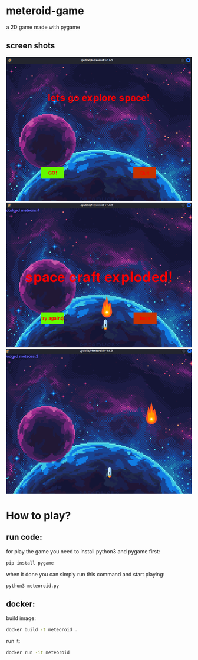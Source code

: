 # meteroid-game
a 2D game made with pygame

## screen shots

<img src="./public/screen_one.png"></img>
<img src="./public/screen_two.png"></img>
<img src="./public/screen_three.png"></img>

# How to play?

## run code:
for play the game you need to install python3 and pygame first:

```bash
pip install pygame
```

when it done you can simply run this command and start playing:
```bash
python3 meteoroid.py
```

## docker:

build image:
```bash
docker build -t meteoroid .
```

run it:
```bash
docker run -it meteoroid
```
